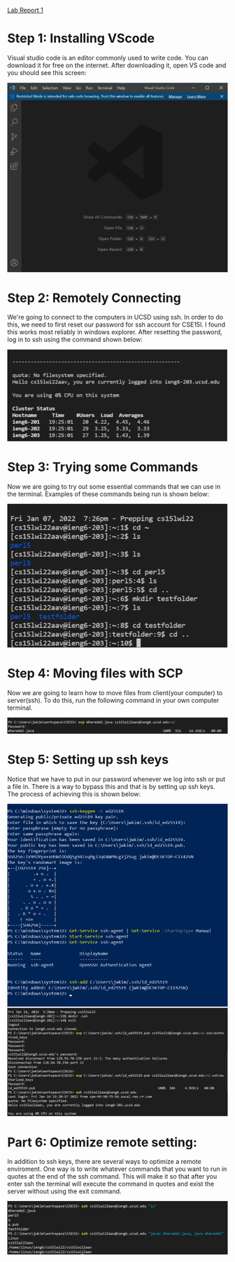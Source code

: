 [Lab Report 1](https://richard21a.github.io/cse15l-lab-reports//lab-report-1-week-2.html)

# Step 1: Installing VScode

Visual studio code is an editor commonly used to write code. You can download it for free on the internet. After downloading it, open VS code and you should see this screen:

![Image](vscode.png)

# Step 2: Remotely Connecting

We're going to connect to the computers in UCSD using ssh. In order to do this, we need to first reset our password for ssh account for CSE15l. I found this works most reliably in windows explorer. After resetting the password, log in to ssh using the command shown below:

![Image](remote.png)

# Step 3: Trying some Commands

Now we are going to try out some essential commands that we can use in the terminal. Examples of these commands being run is shown below:

![Image](commands.png)

# Step 4: Moving files with SCP

Now we are going to learn how to move files from client(your computer) to server(ssh). To do this, run the following command in your own computer terminal.

![Image](scp.png)

# Step 5: Setting up ssh keys

Notice that we have to put in our password whenever we log into ssh or put a file in. There is a way to bypass this and that is by setting up ssh keys. The process of achieving this is shown below:

![Image](keygen.png)
![Image](keygen2.png)

# Part 6: Optimize remote setting:

In addition to ssh keys, there are several ways to optimize a remote enviroment. One way is to write whatever commands that you want to run in quotes at the end of the ssh command. This will make it so that after you enter ssh the terminal will execute the command in quotes and exist the server without using the exit command.

![Image](optimal.png)